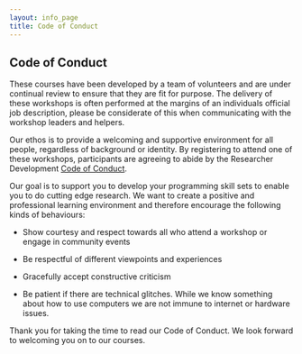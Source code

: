 ```yaml
---
layout: info_page
title: Code of Conduct
---
```


## Code of Conduct

These courses have been developed by a team of volunteers and are under continual review to ensure that they are fit for purpose. The delivery of these workshops is often performed at the margins of an individuals official job description, please be considerate of this when communicating with the workshop leaders and helpers. 
 
Our ethos is to provide a welcoming and supportive environment for all people, regardless of background or identity. By registering to attend one of these workshops,  participants are agreeing to abide by the Researcher Development [Code of Conduct](http://www.exeter.ac.uk/media/universityofexeter/doctoralcollege/researcherdevelopment/images/Code_of_conduct.pdf).

Our goal is to support you to develop your programming skill sets to enable you to do cutting edge research. We want to create a positive and professional learning environment and therefore encourage the following kinds of behaviours:

- Show courtesy and respect towards all who attend a workshop or engage in community events 

- Be respectful of different viewpoints and experiences

- Gracefully accept constructive criticism

- Be patient if there are technical glitches. While we know something about how to use computers we are not immune to internet or hardware issues. 


Thank you for taking the time to read our Code of Conduct. We look forward to welcoming you on to our courses. 